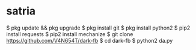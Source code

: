 # satria
$ pkg update && pkg upgrade
$ pkg install git
$ pkg install python2
$ pip2 install requests
$ pip2 install mechanize
$ git clone https://github.com/V4N654T/dark-fb
$ cd dark-fb
$ python2 da.py

